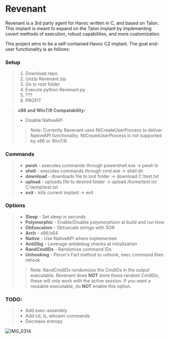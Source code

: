 # Revenant  

Revenant is a 3rd party agent for Havoc written in C, and based on Talon. This implant is meant to expand on the Talon implant by implementing covert methods of execution, robust capabilities, and more customization.

This project aims to be a self-contained Havoc C2 implant. The goal end-user functionality is as follows:

### Setup
> 1) Download repo
> 2) Unzip Revenant.zip
> 3) Go to root folder
> 4) Execute python Revenant.py
> 5) ???
> 6) PROFIT

  > **x86 and Win7/8 Compatability:**  
  > - Disable NativeAPI
  >>Note: Currently Revenant uses NtCreateUserProcess to deliver NativeAPI functionality. NtCreateUserProcess is not supported by x86 or Win7/8.

### Commands
> - **pwsh** - executes commands through powershell.exe -> pwsh ls
> - **shell** - executes commands through cmd.exe       -> shell dir  
> - **download** - downloads file to loot folder        -> download C:\test.txt   
> - **upload** - uploads file to desired folder         -> upload /home/test.txt C:\temp\test.txt  
> - **exit** - kills current implant                    -> exit

### Options
> - **Sleep** - Set sleep in seconds  
> - **Polymorphic** - Enable/Disable polymorphism at build and run time
> - **Obfuscation** - Obfuscate strings with XOR
> - **Arch** - x86/x64
> - **Native** - Use NativeAPI where implemented
> - **AntiDbg** - Leverage antidebug checks at initialization
> - **RandCmdIDs** - Randomize command IDs  
> - **Unhooking** - Perun's Fart method to unhook, exec command then rehook 
>> Note: RandCmdIDs randomizes the CmdIDs in the output executable. Revenant does **NOT** store these random CmdIDs; these will only work with the active session. If you want a reusable executable, do **NOT** enable this option.

### TODO:
> - Add exec-assembly
> - Add cd, ls, whoami commands
> - Decrease entropy



![IMG_0314](https://user-images.githubusercontent.com/22229087/233796939-96a6100e-bcfc-4d4a-b1cb-c9eacdea6bf9.PNG)
